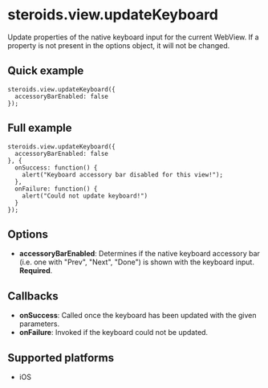 steroids.view.updateKeyboard
=================================

Update properties of the native keyboard input for the current WebView. If a property is not present in the options object, it will not be changed.

Quick example
-------------

    steroids.view.updateKeyboard({
      accessoryBarEnabled: false
    });

Full example
------------

    steroids.view.updateKeyboard({
      accessoryBarEnabled: false
    }, {
      onSuccess: function() {
        alert("Keyboard accessory bar disabled for this view!");
      },
      onFailure: function() {
        alert("Could not update keyboard!")
      }
    });

Options
-------

- __accessoryBarEnabled__: Determines if the native keyboard accessory bar (i.e. one with "Prev", "Next", "Done") is shown with the keyboard input. __Required__.

Callbacks
---------

- __onSuccess__: Called once the keyboard has been updated with the given parameters.
- __onFailure__: Invoked if the keyboard could not be updated.

Supported platforms
-------------------
- iOS
